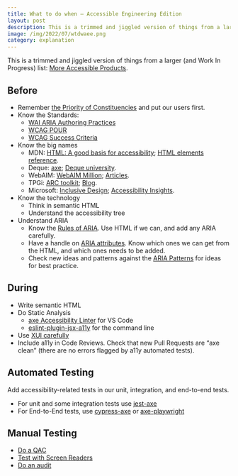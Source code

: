 ```yaml
---
title: What to do when – Accessible Engineering Edition
layout: post
description: This is a trimmed and jiggled version of things from a larger (and Work In Progress) list.
image: /img/2022/07/wtdwaee.png
category: explanation
---
```


This is a trimmed and jiggled version of things from a larger (and Work In Progress) list: [More Accessible Products](https://naga.co.za/more-accessible-products/).

## Before

- Remember [the Priority of Constituencies](https://www.w3.org/TR/html-design-principles/#priority-of-constituencies) and put our users first.
- Know the Standards:
    - [WAI ARIA Authoring Practices](https://www.w3.org/TR/wai-aria-practices-1.2/)
    - [WCAG POUR](https://www.w3.org/WAI/standards-guidelines/wcag/glance/)
    - [WCAG Success Criteria](https://www.w3.org/WAI/WCAG21/quickref/?currentsidebar=%23col_overview&levels=aaa&technologies=smil%2Cpdf%2Cflash%2Csl)
- Know the big names
  - MDN: [HTML: A good basis for accessibility](https://developer.mozilla.org/en-US/docs/Learn/Accessibility/HTML); [HTML elements reference](https://developer.mozilla.org/en-US/docs/Web/HTML/Element).
  - Deque: [axe](https://www.deque.com/axe/); [Deque university](https://dequeuniversity.com/).
  - WebAIM: [WebAIM Million](https://webaim.org/projects/million/); [Articles](https://webaim.org/articles/).
  - TPGi: [ARC toolkit](https://www.tpgi.com/arc-platform/arc-toolkit/); [Blog](https://www.tpgi.com/blog/).
  - Microsoft: [Inclusive Design](https://www.microsoft.com/design/inclusive/); [Accessibility Insights](https://accessibilityinsights.io/).
- Know the technology
    - Think in semantic HTML
    - Understand the accessibility tree
- Understand ARIA
    - Know the [Rules of ARIA](https://www.w3.org/TR/using-aria/#NOTES). Use HTML if we can, and add any ARIA carefully.
    - Have a handle on [ARIA attributes](https://www.w3.org/TR/wai-aria-1.2/#state_prop_def). Know which ones we can get from the HTML, and which ones needs to be added.
    - Check new ideas and patterns against the [ARIA Patterns](https://www.w3.org/TR/wai-aria-practices-1.2/) for ideas for best practice.


## During

- Write semantic HTML
- Do Static Analysis
    - [axe Accessibility Linter](https://marketplace.visualstudio.com/items?itemName=deque-systems.vscode-axe-linter) for VS Code
    - [eslint-plugin-jsx-a11y](https://www.npmjs.com/package/eslint-plugin-jsx-a11y) for the command line
- Use [XUI carefully]()
- Include a11y in Code Reviews. Check that new Pull Requests are “axe clean” (there are no errors flagged by a11y automated tests).

## Automated Testing

Add accessibility-related tests in our unit, integration, and end-to-end tests.

- For unit and some integration tests use [jest-axe](https://www.npmjs.com/package/jest-axe)
- For End-to-End tests, use [cypress-axe](https://www.npmjs.com/package/cypress-axe) or [axe-playwright](https://www.npmjs.com/package/axe-playwright)

## Manual Testing

- [Do a QAC](/2021/12/13/qac/)
- [Test with Screen Readers](/2021/07/31/testing-with-screen-readers/)
- [Do an audit](/2022/01/24/accessibility-audit-process/)
